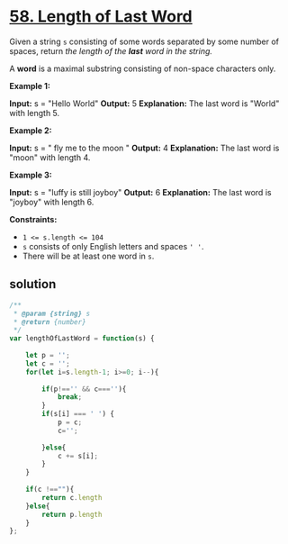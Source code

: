 # [58. Length of Last Word](https://leetcode.com/problems/length-of-last-word/)


Given a string  `s`  consisting of some words separated by some number of spaces, return  _the length of the  **last**  word in the string._

A  **word**  is a maximal substring consisting of non-space characters only.

**Example 1:**

**Input:** s = "Hello World"
**Output:** 5
**Explanation:** The last word is "World" with length 5.

**Example 2:**

**Input:** s = "   fly me   to   the moon  "
**Output:** 4
**Explanation:** The last word is "moon" with length 4.

**Example 3:**

**Input:** s = "luffy is still joyboy"
**Output:** 6
**Explanation:** The last word is "joyboy" with length 6.

**Constraints:**

-   `1 <= s.length <= 104`
-   `s`  consists of only English letters and spaces  `' '`.
-   There will be at least one word in  `s`.



## solution

```js
/**
 * @param {string} s
 * @return {number}
 */
var lengthOfLastWord = function(s) {
    
    let p = '';
    let c = '';
    for(let i=s.length-1; i>=0; i--){
        
        if(p!=='' && c===''){
            break;
        }
        if(s[i] === ' ') {
            p = c;
            c='';
            
        }else{
            c += s[i];
        }
    }
    
    if(c !==""){
        return c.length
    }else{
        return p.length
    }
};
```
